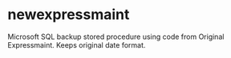 # newexpressmaint
Microsoft SQL backup stored procedure using code from Original Expressmaint. Keeps original date format.
